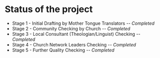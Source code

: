 # Status of the project

* Stage 1 - Initial Drafting by Mother Tongue Translators -- _Completed_
* Stage 2 - Community Checking by Church -- _Completed_
* Stage 3 - Local Consultant (Theologian/Linguist) Checking -- _Completed_
* Stage 4 - Church Network Leaders Checking -- _Completed_
* Stage 5 - Further Quality Checking -- _Completed_